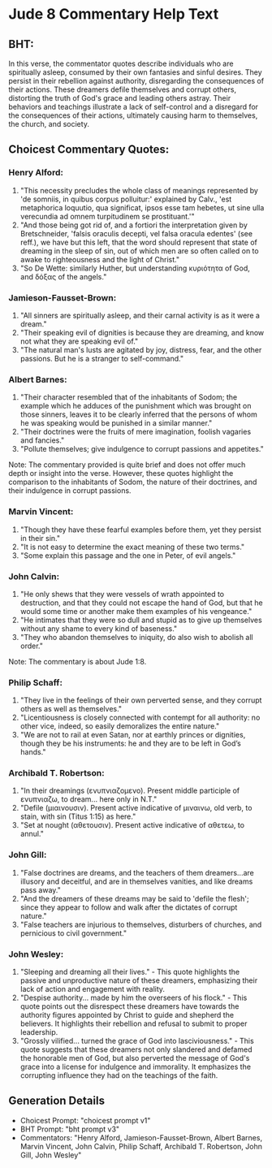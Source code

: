# Jude 8 Commentary Help Text

## BHT:
In this verse, the commentator quotes describe individuals who are spiritually asleep, consumed by their own fantasies and sinful desires. They persist in their rebellion against authority, disregarding the consequences of their actions. These dreamers defile themselves and corrupt others, distorting the truth of God's grace and leading others astray. Their behaviors and teachings illustrate a lack of self-control and a disregard for the consequences of their actions, ultimately causing harm to themselves, the church, and society.

## Choicest Commentary Quotes:
### Henry Alford:
1. "This necessity precludes the whole class of meanings represented by 'de somniis, in quibus corpus polluitur:' explained by Calv., 'est metaphorica loquutio, qua significat, ipsos esse tam hebetes, ut sine ulla verecundia ad omnem turpitudinem se prostituant.'"
2. "And those being got rid of, and a fortiori the interpretation given by Bretschneider, 'falsis oraculis decepti, vel falsa oracula edentes' (see reff.), we have but this left, that the word should represent that state of dreaming in the sleep of sin, out of which men are so often called on to awake to righteousness and the light of Christ."
3. "So De Wette: similarly Huther, but understanding κυριότητα of God, and δόξας of the angels."

### Jamieson-Fausset-Brown:
1. "All sinners are spiritually asleep, and their carnal activity is as it were a dream."
2. "Their speaking evil of dignities is because they are dreaming, and know not what they are speaking evil of."
3. "The natural man's lusts are agitated by joy, distress, fear, and the other passions. But he is a stranger to self-command."

### Albert Barnes:
1. "Their character resembled that of the inhabitants of Sodom; the example which he adduces of the punishment which was brought on those sinners, leaves it to be clearly inferred that the persons of whom he was speaking would be punished in a similar manner."
2. "Their doctrines were the fruits of mere imagination, foolish vagaries and fancies."
3. "Pollute themselves; give indulgence to corrupt passions and appetites."

Note: The commentary provided is quite brief and does not offer much depth or insight into the verse. However, these quotes highlight the comparison to the inhabitants of Sodom, the nature of their doctrines, and their indulgence in corrupt passions.

### Marvin Vincent:
1. "Though they have these fearful examples before them, yet they persist in their sin."
2. "It is not easy to determine the exact meaning of these two terms."
3. "Some explain this passage and the one in Peter, of evil angels."

### John Calvin:
1. "He only shews that they were vessels of wrath appointed to destruction, and that they could not escape the hand of God, but that he would some time or another make them examples of his vengeance."
2. "He intimates that they were so dull and stupid as to give up themselves without any shame to every kind of baseness."
3. "They who abandon themselves to iniquity, do also wish to abolish all order."

Note: The commentary is about Jude 1:8.

### Philip Schaff:
1. "They live in the feelings of their own perverted sense, and they corrupt others as well as themselves." 
2. "Licentiousness is closely connected with contempt for all authority: no other vice, indeed, so easily demoralizes the entire nature."
3. "We are not to rail at even Satan, nor at earthly princes or dignities, though they be his instruments: he and they are to be left in God’s hands."

### Archibald T. Robertson:
1. "In their dreamings (ενυπνιαζομενο). Present middle participle of ενυπνιαζω, to dream... here only in N.T." 
2. "Defile (μιαινουσιν). Present active indicative of μιναινω, old verb, to stain, with sin (Titus 1:15) as here." 
3. "Set at nought (αθετουσιν). Present active indicative of αθετεω, to annul."

### John Gill:
1. "False doctrines are dreams, and the teachers of them dreamers...are illusory and deceitful, and are in themselves vanities, and like dreams pass away."
2. "And the dreamers of these dreams may be said to 'defile the flesh'; since they appear to follow and walk after the dictates of corrupt nature."
3. "False teachers are injurious to themselves, disturbers of churches, and pernicious to civil government."

### John Wesley:
1. "Sleeping and dreaming all their lives." - This quote highlights the passive and unproductive nature of these dreamers, emphasizing their lack of action and engagement with reality.
2. "Despise authority... made by him the overseers of his flock." - This quote points out the disrespect these dreamers have towards the authority figures appointed by Christ to guide and shepherd the believers. It highlights their rebellion and refusal to submit to proper leadership.
3. "Grossly vilified... turned the grace of God into lasciviousness." - This quote suggests that these dreamers not only slandered and defamed the honorable men of God, but also perverted the message of God's grace into a license for indulgence and immorality. It emphasizes the corrupting influence they had on the teachings of the faith.


## Generation Details
- Choicest Prompt: "choicest prompt v1"
- BHT Prompt: "bht prompt v3"
- Commentators: "Henry Alford, Jamieson-Fausset-Brown, Albert Barnes, Marvin Vincent, John Calvin, Philip Schaff, Archibald T. Robertson, John Gill, John Wesley"
